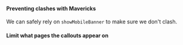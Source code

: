 #### Preventing clashes with Mavericks
We can safely rely on `showMobileBanner` to make sure we don't clash.

#### Limit what pages the callouts appear on